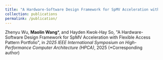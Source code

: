 ```yaml
---
title: "A Hardware-Software Design Framework for SpMV Acceleration with Flexible Access Pattern Portfolio"
collection: publications
permalink: /publication/
---
```

Zhenyu Wu, **Maolin Wang**\*, and Hayden Kwok-Hay So, "A Hardware-Software Design Framework for SpMV Acceleration with Flexible Access Pattern Portfolio", in *2025 IEEE International Symposium on High-Performance Computer Architecture (HPCA)*, 2025 (*Corresponding author)